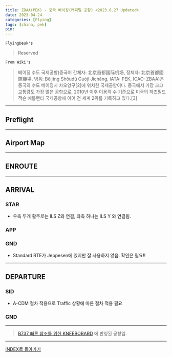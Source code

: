 ```yaml
---
title: ZBAA(PEK) - 중국 베이징(캐피털 공항) <2023.6.27 Updated>
date: 2023-04-24
categories: [Flying]
tags: [china, pek]
pin:
---
```


`FlyingDeuk's`
> Reserved


`From Wiki's`
> 베이징 수도 국제공항(중국어 간체자: 北京首都国际机场, 정체자: 北京首都國際機場, 병음: Běijīng Shǒudū Guójì Jīchǎng, IATA: PEK, ICAO: ZBAA)은 중국의 수도 베이징시 차오양구[2]에 위치한 국제공항이다.
중국에서 가장 크고 교통량도 가장 많은 공항으로, 2010년 이후 이용객 수 기준으로 미국의 하츠필드 잭슨 애틀랜타 국제공항에 이어 전 세계 2위를 기록하고 있다.[3]

--------

## Preflight

---------

## Airport Map

------------

## ENROUTE

--------

## ARRIVAL
### STAR
- 우측 두개 활주로는 ILS Z와 연결, 좌측 하나는 ILS Y 와 연결됨. 

### APP

### GND
- Standard RTE가 Jeppesen에 있지만 잘 사용하지 않음. 확인은 필요!!

-------

## DEPARTURE
### SID
- A-CDM 절차 적용으로 Traffic 상황에 따른 절차 적용 필요


### GND


----

> [B737 빠른 참조를 위한 KNEEBORARD](/posts/B737-kneeboard/) 에 반영된 공항임. 

-------


[INDEX로 돌아가기](/posts/KoreaJapanChina/)
